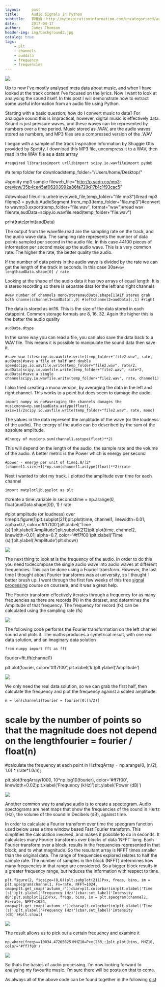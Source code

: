 ```yaml
---
layout:     post
title:      Audio Signals in Python
subtitle:   转载自：http://myinspirationinformation.com/uncategorized/audio-signals-in-python/
date:       2017-04-17
author:     James Thomson
header-img: img/background2.jpg
catalog: true
tags:
    - plt
    - channels
    - auddata
    - frequency
    - frequencies
---
```


[![](http://myinspirationinformation.com/wp-content/uploads/2017/04/IinspInf_amp_wave.png)
](http://myinspirationinformation.com/wp-content/uploads/2017/04/IinspInf_amp_wave.png)

Up to now I’ve mostly analysed meta data about music, and when I have looked at the track content I’ve focused on the lyrics. Now I want to look at analysing the sound itself. In this post I will demonstrate how to extract some useful information from an audio file using Python.



Starting with a basic question; how do I convert music to data? For analogue sound this is impractical, however, digital music is effectively data. Sound is just pressure waves, and these waves can be represented by numbers over a time period. Music stored as .WAV, are the audio waves stored as numbers, and MP3 files are a compressed version of the .WAV

I began with a sample of the track Inspiration Information by Shuggie Otis provided by Spotify. I download this MP3 file, uncompress it to a WAV, then read in the WAV file as a data arrray

`#required librariesimport urllibimport scipy.io.wavfileimport pydub`

#a temp folder for downloadstemp_folder="/Users/home/Desktop/"

#spotify mp3 sample fileweb_file="http://p.scdn.co/mp3-preview/35b4ce45af06203992a86fa729d17b1c1f93cac5"

#download fileurllib.urlretrieve(web_file,temp_folder+"file.mp3")#read mp3 filemp3 = pydub.AudioSegment.from_mp3(temp_folder+"file.mp3")#convert to wavmp3.export(temp_folder+"file.wav", format="wav")#read wav filerate,audData=scipy.io.wavfile.read(temp_folder+"file.wav")

print(rate)print(audData)

The output from the wavefile.read are the sampling rate on the track, and the audio wave data. The sampling rate represents the number of data points sampled per second in the audio file. In this case 44100 pieces of information per second make up the audio wave. This is a very common rate. The higher the rate, the better quality the audio.

If the number of data points in the audio wave is divided by the rate we can get the length of the track in seconds. In this case 30s`#wav lengthaudData.shape[0] / rate` 

Looking at the shape of the audio data it has two arrays of equal length. It is a stereo recording so there is separate data for the left and right channels

`#wav number of channels mono/stereoaudData.shape[1]#if stereo grab both channelschannel1=audData[:,0] #leftchannel2=audData[:,1] #right`

The data is stored as int16. This is the size of the data stored in each datapoint. Common storage formats are 8, 16, 32. Again the higher this is the better the audio quality

`audData.dtype`

In the same way you can read a file, you can also save the data back to a WAV file. This means it is possible to manipulate the sound data then save it.

`#save wav filescipy.io.wavfile.write(temp_folder+"file2.wav", rate, audData)#save a file at half and double speedscipy.io.wavfile.write(temp_folder+"file2.wav", rate/2, audData)scipy.io.wavfile.write(temp_folder+"file2.wav", rate*2, audData)#save a single channelscipy.io.wavfile.write(temp_folder+"file2.wav", rate, channel1)`

I also tried creating a mono version, by averaging the data in the left and right channel. This works to a point but does seem to damage the audio.

`import numpy as np#averaging the channels damages the musicmono=np.sum(audData.astype(float), axis=1)/2scipy.io.wavfile.write(temp_folder+"file2.wav", rate, mono)`

The values in the data represent the amplitude of the wave (or the loudness of the audio). The energy of the audio can be described by the sum of the absolute amplitude. 

`#Energy of musicnp.sum(channel1.astype(float)**2)`

This will depend on the length of the audio, the sample rate and the volume of the audio. A better metric is the Power which is energy per second

`#power - energy per unit of time1.0/(2*(channel1.size)+1)*np.sum(channel1.astype(float)**2)/rate`

Next i wanted to plot my track. I plotted the amplitude over time for each channel

`import matplotlib.pyplot as plt`

#create a time variable in secondstime = np.arange(0, float(audData.shape[0]), 1) / rate 

#plot amplitude (or loudness) over timeplt.figure(1)plt.subplot(211)plt.plot(time, channel1, linewidth=0.01, alpha=0.7, color='#ff7f00')plt.xlabel('Time (s)')plt.ylabel('Amplitude')plt.subplot(212)plt.plot(time, channel2, linewidth=0.01, alpha=0.7, color='#ff7f00')plt.xlabel('Time (s)')plt.ylabel('Amplitude')plt.show()

[![](http://myinspirationinformation.com/wp-content/uploads/2017/04/ampiltude.png)
](http://myinspirationinformation.com/wp-content/uploads/2017/04/ampiltude.png)

The next thing to look at is the frequency of the audio. In order to do this you need todecompose the single audio wave into audio waves at different frequencies. This can be done using a Fourier transform. However, the last time I thought about Fourier transforms was at university, so I thought I better brush up. I went through the first few weeks of this free [signal processing](https://www.coursera.org/learn/dsp/home/welcome) course on coursera, and it was a great help.

The Fourier transform effectively iterates through a frequency for as many frequencies as there are records (N) in the dataset, and determines the Amplitude of that frequency. The frequency for record (fk) can be calculated using the sampling rate (fs)

[![](http://myinspirationinformation.com/wp-content/uploads/2017/04/FrequencyEquation.png)
](http://myinspirationinformation.com/wp-content/uploads/2017/04/FrequencyEquation.png)

The following code performs the Fourier transformation on the left channel sound and plots it. The maths produces a symetrical result, with one real data solution, and an imaginary data solution

`from numpy import fft as fft`

fourier=fft.fft(channel1)

plt.plot(fourier, color='#ff7f00')plt.xlabel('k')plt.ylabel('Amplitude')

[![](http://myinspirationinformation.com/wp-content/uploads/2017/04/fft.png)
](http://myinspirationinformation.com/wp-content/uploads/2017/04/fft.png)

We only need the real data solution, so we can grab the first half, then calculate the frequency and plot the frequency against a scaled amplitude.

`n = len(channel1)fourier = fourier[0:(n/2)]`

# scale by the number of points so that the magnitude does not depend on the lengthfourier = fourier / float(n) 

#calculate the frequency at each point in HzfreqArray = np.arange(0, (n/2), 1.0) * (rate*1.0/n);

plt.plot(freqArray/1000, 10*np.log10(fourier), color='#ff7f00', linewidth=0.02)plt.xlabel('Frequency (kHz)')plt.ylabel('Power (dB)')


[![](http://myinspirationinformation.com/wp-content/uploads/2017/04/frequencies.png)
](http://myinspirationinformation.com/wp-content/uploads/2017/04/frequencies.png)

Another common way to analyse audio is to create a spectogram. Audio spectograms are heat maps that show the frequencies of the sound in Hertz (Hz), the volume of the sound in Decibels (dB), against time.

In order to calculate a Fourier transform over time the specgram function used below uses a time window based Fast Fourier transform. This simplifies the calculation involved, and makes it possible to do in seconds. It calculates many Fourier transforms over blocks of data ‘NFFT’ long. Each Fourier transform over a block, results in the frequencies represented in that block, and to what magnitude. So the resultant array is NFFT times smaller than the original data. The range of frequencies explored relates to half the sample rate. The number of samples in the block (NFFT) determines how many frequencies in that range are considered. So a bigger block results in a greater frequency range, but reduces the information with respect to time.

`plt.figure(2, figsize=(8,6))plt.subplot(211)Pxx, freqs, bins, im = plt.specgram(channel1, Fs=rate, NFFT=1024, cmap=plt.get_cmap('autumn_r'))cbar=plt.colorbar(im)plt.xlabel('Time (s)')plt.ylabel('Frequency (Hz)')cbar.set_label('Intensity dB')plt.subplot(212)Pxx, freqs, bins, im = plt.specgram(channel2, Fs=rate, NFFT=1024, cmap=plt.get_cmap('autumn_r'))cbar=plt.colorbar(im)plt.xlabel('Time (s)')plt.ylabel('Frequency (Hz)')cbar.set_label('Intensity (dB)')#plt.show()`

[![](http://myinspirationinformation.com/wp-content/uploads/2017/04/sepctogram.png)
](http://myinspirationinformation.com/wp-content/uploads/2017/04/sepctogram.png)

The result allows us to pick out a certain frequency and examine it

`np.where(freqs==10034.47265625)MHZ10=Pxx[233,:]plt.plot(bins, MHZ10, color='#ff7f00')`

[![](http://myinspirationinformation.com/wp-content/uploads/2017/04/MHZ10.png)
](http://myinspirationinformation.com/wp-content/uploads/2017/04/MHZ10.png)

So thats the basics of audio processing. I’m now looking forward to analysing my favourite music. I’m sure there will be posts on that to come. 

As always all of the above code can be found together in the following [gist](https://gist.github.com/jamesthomson/5130212f42b570987b9ff4d8535ff3f6)
